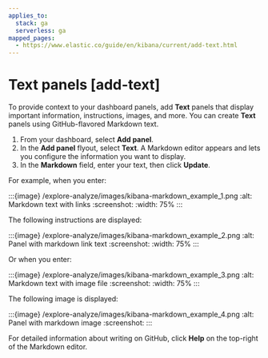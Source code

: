 ```yaml
---
applies_to:
  stack: ga
  serverless: ga
mapped_pages:
  - https://www.elastic.co/guide/en/kibana/current/add-text.html
---
```


# Text panels [add-text]

To provide context to your dashboard panels, add **Text** panels that display important information, instructions, images, and more. You can create **Text** panels using GitHub-flavored Markdown text.

1. From your dashboard, select **Add panel**.
2. In the **Add panel** flyout, select **Text**. A Markdown editor appears and lets you configure the information you want to display.
3. In the **Markdown** field, enter your text, then click **Update**.

For example, when you enter:

:::{image} /explore-analyze/images/kibana-markdown_example_1.png
:alt: Markdown text with links
:screenshot:
:width: 75%
:::

The following instructions are displayed:

:::{image} /explore-analyze/images/kibana-markdown_example_2.png
:alt: Panel with markdown link text
:screenshot:
:width: 75%
:::

Or when you enter:

:::{image} /explore-analyze/images/kibana-markdown_example_3.png
:alt: Markdown text with image file
:screenshot:
:width: 75%
:::

The following image is displayed:

:::{image} /explore-analyze/images/kibana-markdown_example_4.png
:alt: Panel with markdown image
:screenshot:
:::

For detailed information about writing on GitHub, click **Help** on the top-right of the Markdown editor.

